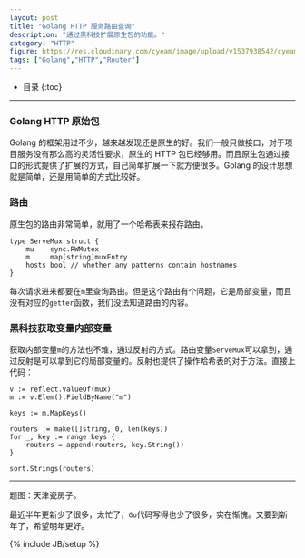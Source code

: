 ```yaml
---
layout: post
title: "Golang HTTP 服务路由查询"
description: "通过黑科技扩展原生包的功能。"
category: "HTTP"
figure: https://res.cloudinary.com/cyeam/image/upload/v1537938542/cyeam/khi6gCIb7k.jpg
tags: ["Golang","HTTP","Router"]
---
```


* 目录
{:toc}

---

### Golang HTTP 原始包

Golang 的框架用过不少，越来越发现还是原生的好。我们一般只做接口，对于项目服务没有那么高的灵活性要求，原生的 HTTP 包已经够用。而且原生包通过接口的形式提供了扩展的方式，自己简单扩展一下就方便很多。Golang 的设计思想就是简单，还是用简单的方式比较好。

### 路由

原生包的路由非常简单，就用了一个哈希表来报存路由。

	type ServeMux struct {
		mu    sync.RWMutex
		m     map[string]muxEntry
		hosts bool // whether any patterns contain hostnames
	}

每次请求进来都要在`m`里查询路由。但是这个路由有个问题，它是局部变量，而且没有对应的`getter`函数，我们没法知道路由的内容。

### 黑科技获取变量内部变量

获取内部变量`m`的方法也不难，通过反射的方式。路由变量`ServeMux`可以拿到，通过反射是可以拿到它的局部变量的。反射也提供了操作哈希表的对于方法。直接上代码：

	v := reflect.ValueOf(mux)
	m := v.Elem().FieldByName("m")

	keys := m.MapKeys()

	routers := make([]string, 0, len(keys))
	for _, key := range keys {
		routers = append(routers, key.String())
	}

	sort.Strings(routers)
	
---

题图：天津瓷房子。

最近半年更新少了很多，太忙了，`Go`代码写得也少了很多，实在惭愧。又要到新年了，希望明年更好。

{% include JB/setup %}